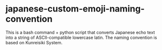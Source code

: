 # japanese-custom-emoji-naming-convention
This is a bash command + python script that converts Japanese echo text into a string of ASCII-compatible lowercase latin. The naming convention is based on Kunreisiki System.
